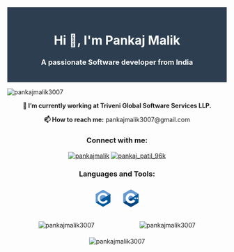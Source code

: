 <!-- Stylish Header with Background Color -->
<div align="center" style="background-color: #2c3e50; padding: 20px; color: white;">
  <h1>Hi 👋, I'm Pankaj Malik</h1>
  <h3>A passionate Software developer from India</h3>
</div>

<!-- Profile Views Counter -->
<p align="left"> 
  <img src="https://komarev.com/ghpvc/?username=pankajmalik3007&label=Profile%20views&color=0e75b6&style=flat" alt="pankajmalik3007" /> 
</p>

<!-- Working Status -->
<p align="center">
  <b>🔭 I’m currently working at Triveni Global Software Services LLP.</b>
</p>

<!-- Contact Information -->
<p align="center">
  <b>📫 How to reach me:</b> pankajmalik3007@gmail.com
</p>

<!-- Social Media Links -->
<h3 align="center">Connect with me:</h3>
<p align="center">
  <a href="https://linkedin.com/in/pankajmalik" target="blank"><img src="https://raw.githubusercontent.com/rahuldkjain/github-profile-readme-generator/master/src/images/icons/Social/linked-in-alt.svg" alt="pankajmalik" height="30" width="40" /></a>
  <a href="https://instagram.com/pankaj_patil_96k" target="blank"><img src="https://raw.githubusercontent.com/rahuldkjain/github-profile-readme-generator/master/src/images/icons/Social/instagram.svg" alt="pankaj_patil_96k" height="30" width="40" /></a>
</p>

<!-- Languages and Tools Section -->
<h3 align="center">Languages and Tools:</h3>
<p align="center"> 
  <!-- Add your icons with colors -->
  <img src="https://raw.githubusercontent.com/devicons/devicon/master/icons/c/c-original.svg" alt="c" width="40" height="40" style="margin: 10px"/>
  <img src="https://raw.githubusercontent.com/devicons/devicon/master/icons/cplusplus/cplusplus-original.svg" alt="cplusplus" width="40" height="40" style="margin: 10px"/>
  <!-- Add more icons with colors as needed -->
</p>

<!-- GitHub Stats and Top Languages -->
<div align="center" style="display: flex; justify-content: space-around; margin: 20px;">
  <img src="https://github-readme-stats.vercel.app/api/top-langs?username=pankajmalik3007&show_icons=true&locale=en&layout=compact" alt="pankajmalik3007" />
  <img src="https://github-readme-stats.vercel.app/api?username=pankajmalik3007&show_icons=true&locale=en" alt="pankajmalik3007" />
</div>

<!-- GitHub Streak Stats -->
<p align="center">
  <img src="https://github-readme-streak-stats.herokuapp.com/?user=pankajmalik3007&" alt="pankajmalik3007" />
</p>

